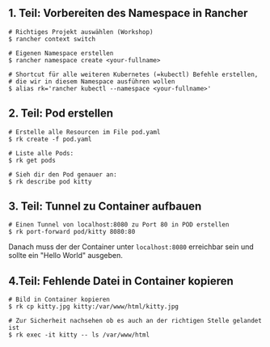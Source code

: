 ## 1. Teil: Vorbereiten des Namespace in Rancher

```
# Richtiges Projekt auswählen (Workshop)
$ rancher context switch

# Eigenen Namespace erstellen
$ rancher namespace create <your-fullname>

# Shortcut für alle weiteren Kubernetes (=kubectl) Befehle erstellen,
# die wir in diesem Namespace ausführen wollen
$ alias rk='rancher kubectl --namespace <your-fullname>'
```

##  2. Teil: Pod erstellen
```
# Erstelle alle Resourcen im File pod.yaml
$ rk create -f pod.yaml

# Liste alle Pods:
$ rk get pods

# Sieh dir den Pod genauer an:
$ rk describe pod kitty
```

## 3. Teil: Tunnel zu Container aufbauen
```
# Einen Tunnel von localhost:8080 zu Port 80 in POD erstellen
$ rk port-forward pod/kitty 8080:80
```
Danach muss der der Container unter `localhost:8080` erreichbar sein und sollte ein "Hello World" ausgeben.

## 4.Teil: Fehlende Datei in Container kopieren
```
# Bild in Container kopieren
$ rk cp kitty.jpg kitty:/var/www/html/kitty.jpg

# Zur Sicherheit nachsehen ob es auch an der richtigen Stelle gelandet ist
$ rk exec -it kitty -- ls /var/www/html 
```
